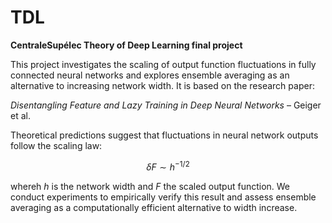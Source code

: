 # TDL
**CentraleSupélec Theory of Deep Learning final project**


This project investigates the scaling of output function fluctuations in fully connected neural networks and explores ensemble averaging as an alternative to increasing network width. It is based on the research paper:

_Disentangling Feature and Lazy Training in Deep Neural Networks_ – Geiger et al.

Theoretical predictions suggest that fluctuations in neural network outputs follow the scaling law:

$$ \delta F  \sim h^{-1/2}$$

whereh $h$ is the network width and $F$ the scaled output function. We conduct experiments to empirically verify this result and assess ensemble averaging as a computationally efficient alternative to width increase.
